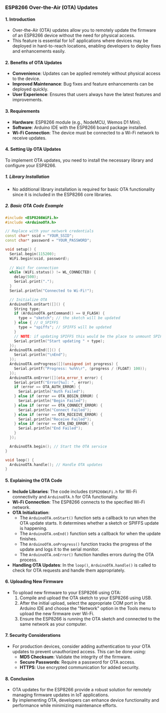### **ESP8266 Over-the-Air (OTA) Updates**

#### 1. **Introduction**
- Over-the-Air (OTA) updates allow you to remotely update the firmware of an ESP8266 device without the need for physical access.
- This feature is essential for IoT applications where devices may be deployed in hard-to-reach locations, enabling developers to deploy fixes and enhancements easily.

#### 2. **Benefits of OTA Updates**
- **Convenience**: Updates can be applied remotely without physical access to the device.
- **Improved Maintenance**: Bug fixes and feature enhancements can be deployed quickly.
- **User Experience**: Ensures that users always have the latest features and improvements.

#### 3. **Requirements**
- **Hardware**: ESP8266 module (e.g., NodeMCU, Wemos D1 Mini).
- **Software**: Arduino IDE with the ESP8266 board package installed.
- **Wi-Fi Connection**: The device must be connected to a Wi-Fi network to receive updates.

#### 4. **Setting Up OTA Updates**
To implement OTA updates, you need to install the necessary library and configure your ESP8266.

##### 1. **Library Installation**
- No additional library installation is required for basic OTA functionality since it is included in the ESP8266 core libraries.

##### 2. **Basic OTA Code Example**
```cpp
#include <ESP8266WiFi.h>
#include <ArduinoOTA.h>

// Replace with your network credentials
const char* ssid = "YOUR_SSID";
const char* password = "YOUR_PASSWORD";

void setup() {
  Serial.begin(115200);
  WiFi.begin(ssid, password);
  
  // Wait for connection
  while (WiFi.status() != WL_CONNECTED) {
    delay(500);
    Serial.print(".");
  }
  Serial.println("Connected to Wi-Fi!");

  // Initialize OTA
  ArduinoOTA.onStart([]() {
    String type;
    if (ArduinoOTA.getCommand() == U_FLASH) {
      type = "sketch"; // the sketch will be updated
    } else { // U_SPIFFS
      type = "spiffs"; // SPIFFS will be updated
    }
    // NOTE: if updating SPIFFS this would be the place to unmount SPIFFS using SPIFFS.end()
    Serial.println("Start updating " + type);
  });
  ArduinoOTA.onEnd([]() {
    Serial.println("\nEnd");
  });
  ArduinoOTA.onProgress([](unsigned int progress) {
    Serial.printf("Progress: %u%%\r", (progress / (FLOAT) 100));
  });
  ArduinoOTA.onError([](ota_error_t error) {
    Serial.printf("Error[%u]: ", error);
    if (error == OTA_AUTH_ERROR) {
      Serial.println("Auth Failed");
    } else if (error == OTA_BEGIN_ERROR) {
      Serial.println("Begin Failed");
    } else if (error == OTA_CONNECT_ERROR) {
      Serial.println("Connect Failed");
    } else if (error == OTA_RECEIVE_ERROR) {
      Serial.println("Receive Failed");
    } else if (error == OTA_END_ERROR) {
      Serial.println("End Failed");
    }
  });

  ArduinoOTA.begin(); // Start the OTA service
}

void loop() {
  ArduinoOTA.handle(); // Handle OTA updates
}
```

#### 5. **Explaining the OTA Code**
- **Include Libraries**: The code includes `ESP8266WiFi.h` for Wi-Fi connectivity and `ArduinoOTA.h` for OTA functionality.
- **Wi-Fi Connection**: The ESP8266 connects to the specified Wi-Fi network.
- **OTA Initialization**:
  - The `ArduinoOTA.onStart()` function sets a callback to run when the OTA update starts. It determines whether a sketch or SPIFFS update is happening.
  - The `ArduinoOTA.onEnd()` function sets a callback for when the update finishes.
  - The `ArduinoOTA.onProgress()` function tracks the progress of the update and logs it to the serial monitor.
  - The `ArduinoOTA.onError()` function handles errors during the OTA process.
- **Handling OTA Updates**: In the `loop()`, `ArduinoOTA.handle()` is called to check for OTA requests and handle them appropriately.

#### 6. **Uploading New Firmware**
- To upload new firmware to your ESP8266 using OTA:
  1. Compile and upload the OTA sketch to your ESP8266 using USB.
  2. After the initial upload, select the appropriate COM port in the Arduino IDE and choose the "Network" option in the Tools menu to upload the new firmware over Wi-Fi.
  3. Ensure the ESP8266 is running the OTA sketch and connected to the same network as your computer.

#### 7. **Security Considerations**
- For production devices, consider adding authentication to your OTA updates to prevent unauthorized access. This can be done using:
  - **MD5 Checksum**: Validate the integrity of the firmware.
  - **Secure Passwords**: Require a password for OTA access.
  - **HTTPS**: Use encrypted communication for added security.

#### 8. **Conclusion**
- OTA updates for the ESP8266 provide a robust solution for remotely managing firmware updates in IoT applications.
- By implementing OTA, developers can enhance device functionality and performance while minimizing maintenance efforts.
